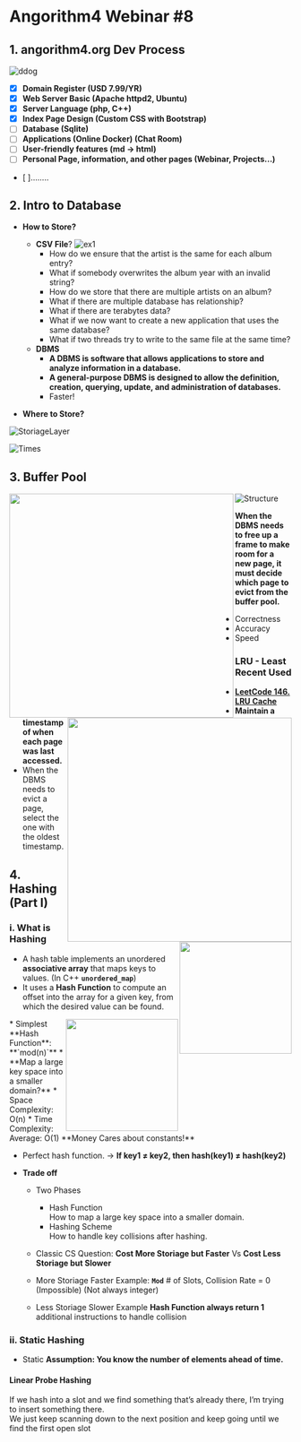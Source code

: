# Angorithm4 Webinar #8

## 1. angorithm4.org Dev Process
![ddog](Sources/ddog.png)

* [x] **Domain Register (USD 7.99/YR)**
* [x] **Web Server Basic (Apache httpd2, Ubuntu)**
* [x] **Server Language (php, C++)**
* [x] **Index Page Design (Custom CSS with Bootstrap)**
* [ ] **Database (Sqlite)**
* [ ] **Applications (Online Docker) (Chat Room)**
* [ ] **User-friendly features (md -> html)** 
* [ ] **Personal Page, information, and other pages (Webinar, Projects...)**
* [ ]........

## 2. Intro to Database
* **How to Store?**
    * **CSV File**?
    ![ex1](Sources/ex1.png)
        * How do we ensure that the artist is the same for each album entry?
        * What if somebody overwrites the album year with an invalid string?
        * How do we store that there are multiple artists on an album?
        * What if there are multiple database has relationship?
        * What if there are terabytes data?
        * What if we now want to create a new application that uses the same database?
        * What if two threads try to write to the same file at the same time?
    * **DBMS**
        * **A DBMS is software that allows applications to store and analyze information in a database.**
        * **A general-purpose DBMS is designed to allow the definition, creation, querying, update, and administration of databases.**
        * Faster!

    
* **Where to Store?**


![StoriageLayer](Sources/StoriageLayer.png)

![Times](Sources/Times.png)




## 3. Buffer Pool

<img src="Sources/Page.png" align="left" weight="300" height="400"/>
<img src="Sources/Tuple.png" align="right" weight="300" height="400"/>



![Structure](Sources/Structure.png)


**When the DBMS needs to free up a frame to make room for a new page, it must decide which page to evict from the buffer pool.**
* Correctness
* Accuracy
* Speed

### LRU - Least Recent Used

<img src="Sources/lrulc.png" align="right" weight="200" height="200"/>

* **[LeetCode 146. LRU Cache](https://leetcode.com/problems/lru-cache/)**
* **Maintain a timestamp of when each page was last accessed.**
* When the DBMS needs to evict a page, select the one with the oldest timestamp.



## 4. Hashing (Part I)

### i. What is Hashing
* A hash table implements an unordered **associative array** that maps keys to values. (In C++ **`unordered_map`**)
* It uses a **Hash Function** to compute an offset into the array for a given key, from which the desired value can be found.
<img src="Sources/Hash.png" align="right" weight="200" height="200"/>
    * Simplest **Hash Function**: **`mod(n)`**
    * **Map a large key space into a smaller domain?**
    * Space Complexity: O(n)
    * Time Complexity: Average: O(1) **Money Cares about constants!**

* Perfect hash function. → **If key1 ≠ key2, then hash(key1) ≠ hash(key2)**

* **Trade off**
    * Two Phases
        * Hash Function<br>How to map a large key space into a smaller domain.
        * Hashing Scheme<br>How to handle key collisions after hashing.

    * Classic CS Question: **Cost More Storiage but Faster** Vs **Cost Less Storiage but Slower**
    * More Storiage Faster Example: **`Mod`** # of Slots, Collision Rate = 0 (Impossible) (Not always integer)
    * Less Storiage Slower Example  **Hash Function always return 1** additional instructions to handle collision




### ii. Static Hashing

* Static **Assumption: You know the number of elements ahead of time.**


#### Linear Probe Hashing
If we hash into a slot and we find something that’s already there, I’m trying to insert something there.<br>
We just keep scanning down to the next position and keep going until we find the first open slot
